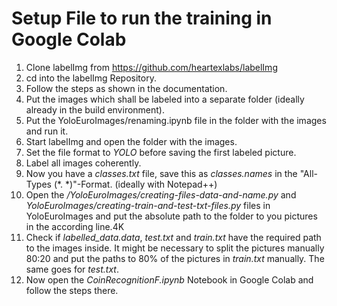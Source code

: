 # Setup File to run the training in Google Colab
1. Clone labelImg from https://github.com/heartexlabs/labelImg
2. cd into the labelImg Repository.
3. Follow the steps as shown in the documentation.
4. Put the images which shall be labeled into a separate folder (ideally already in the build environment).
5. Put the YoloEuroImages/renaming.ipynb file in the folder with the images and run it.
6. Start labelImg and open the folder with the images.
7. Set the file format to *YOLO* before saving the first labeled picture.
8. Label all images coherently.
9. Now you have a *classes.txt* file, save this as *classes.names* in the "All-Types (*. *)"-Format. (ideally with Notepad++)
10. Open the */YoloEuroImages/creating-files-data-and-name.py* and *YoloEuroImages/creating-train-and-test-txt-files.py* files in YoloEuroImages and put the absolute path to the folder to you pictures in the according line.4K
11. Check if *labelled_data.data*, *test.txt* and *train.txt* have the required path to the images inside. It might be necessary to split the pictures manually 80:20 and put the paths to 80% of the pictures in *train.txt* manually. The same goes for *test.txt*. 
12. Now open the *CoinRecognitionF.ipynb* Notebook in Google Colab and follow the steps there.